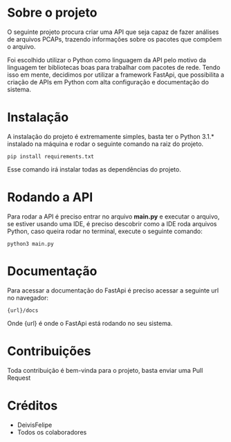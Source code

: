 # Sobre o projeto

O seguinte projeto procura criar uma API que seja capaz de fazer análises de arquivos PCAPs, trazendo informações sobre os pacotes que compõem o arquivo.

Foi escolhido utilizar o Python como linguagem da API pelo motivo da linguagem ter bibliotecas boas para trabalhar com pacotes de rede. Tendo isso em mente, decidimos por utilizar a framework FastApi, que possibilita a criação de APIs em Python com alta configuração e documentação do sistema.

# Instalação

A instalação do projeto é extremamente simples, basta ter o Python 3.1.\* instalado na máquina e rodar o seguinte comando na raiz do projeto.

`pip install requirements.txt`

Esse comando irá instalar todas as dependências do projeto.

# Rodando a API

Para rodar a API é preciso entrar no arquivo **main.py** e executar o arquivo,
se estiver usando uma IDE, é preciso descobrir como a IDE roda arquivos Python,
caso queira rodar no terminal, execute o seguinte comando:

`python3 main.py`

# Documentação

Para acessar a documentação do FastApi é preciso acessar a seguinte url no navegador:

`{url}/docs`

Onde {url} é onde o FastApi está rodando no seu sistema.

# Contribuições

Toda contribuição é bem-vinda para o projeto, basta enviar uma Pull Request

# Créditos

- DeivisFelipe
- Todos os colaboradores
